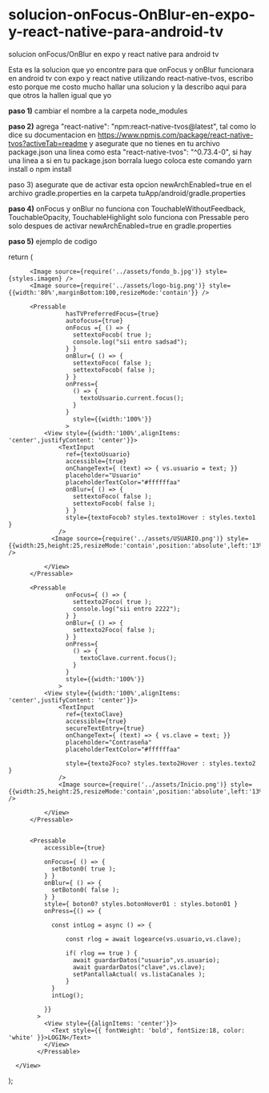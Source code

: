 # solucion-onFocus-OnBlur-en-expo-y-react-native-para-android-tv
solucion onFocus/OnBlur en expo y react native para android tv

Esta es la solucion que yo encontre para que onFocus y onBlur funcionara en android tv con expo y react native utilizando
react-native-tvos, escribo esto porque me costo mucho hallar una solucion y la describo aqui para que otros la hallen igual que yo

<b>paso 1)</b>
  cambiar el nombre a la carpeta node_modules

<b>paso 2)</b> 
  agrega "react-native": "npm:react-native-tvos@latest", tal como lo dice su documentacion en https://www.npmjs.com/package/react-native-tvos?activeTab=readme
  y asegurate que no tienes en tu archivo package.json una linea como esta  "react-native-tvos": "^0.73.4-0", si hay una linea a si en tu package.json borrala
  luego coloca este comando yarn install o npm install

paso 3) 
  asegurate que de activar esta opcion newArchEnabled=true en el archivo gradle.properties en la carpeta tuApp/android/gradle.properties

<b>paso 4)</b> 
  onFocus y onBlur no funciona con TouchableWithoutFeedback, TouchableOpacity, TouchableHighlight solo funciona con Pressable pero solo despues 
  de activar newArchEnabled=true en gradle.properties

<b>paso 5)</b> 
 ejemplo de codigo 

 
  return (
      <View style={styles.container}>
          <StatusBar style="light" backgroundColor="rgb(44,44,44)" />

          <Image source={require('../assets/fondo_b.jpg')} style={styles.imagen} />
          <Image source={require('../assets/logo-big.png')} style={{width:'80%',marginBottom:100,resizeMode:'contain'}} />
          
          <Pressable    
					hasTVPreferredFocus={true}
					autofocus={true}
                    onFocus ={ () => {
                      settextoFocob( true );
                      console.log("sii entro sadsad");
                    } }
                    onBlur={ () => {
                      settextoFoco( false );
					  settextoFocob( false );
                    } }
                    onPress={
                      () => {
                        textoUsuario.current.focus();
                      }
                    }
                      style={{width:'100%'}}
                    >
              <View style={{width:'100%',alignItems: 'center',justifyContent: 'center'}}>
                  <TextInput
                    ref={textoUsuario}
                    accessible={true}
                    onChangeText={ (text) => { vs.usuario = text; }}
                    placeholder="Usuario"
                    placeholderTextColor="#ffffffaa"
                    onBlur={ () => {
                      settextoFoco( false );
					  settextoFocob( false );
                    } }
                    style={textoFocob? styles.texto1Hover : styles.texto1 }
                  />
                <Image source={require('../assets/USUARIO.png')} style={{width:25,height:25,resizeMode:'contain',position:'absolute',left:'13%'}} />
                  
              </View>
          </Pressable>

          <Pressable                     
                    onFocus={ () => {
                      settexto2Foco( true );
                      console.log("sii entro 2222");
                    } }
                    onBlur={ () => {
                      settexto2Foco( false );
                    } } 
                    onPress={
                      () => {
                        textoClave.current.focus();
                      }
                    }
                    style={{width:'100%'}}
                  >
              <View style={{width:'100%',alignItems: 'center',justifyContent: 'center'}}>
                  <TextInput
                    ref={textoClave}
                    accessible={true}
                    secureTextEntry={true}
                    onChangeText={ (text) => { vs.clave = text; }}
                    placeholder="Contraseña"
                    placeholderTextColor="#ffffffaa"

                    style={texto2Foco? styles.texto2Hover : styles.texto2 }
                  />
                  <Image source={require('../assets/Inicio.png')} style={{width:25,height:25,resizeMode:'contain',position:'absolute',left:'13%',top:'50%'}} />
                    
              </View>
          </Pressable>


          <Pressable
              accessible={true}
              
              onFocus={ () => {
                setBoton0( true );
              } }
              onBlur={ () => {
                setBoton0( false );
              } }
              style={ boton0? styles.botonHover01 : styles.boton01 }
              onPress={() => {
                
                const intLog = async () => {

                    const rlog = await logearce(vs.usuario,vs.clave);
                    
                    if( rlog == true ) { 
                      await guardarDatos("usuario",vs.usuario);
                      await guardarDatos("clave",vs.clave);
                      setPantallaActual( vs.listaCanales );
                    }
                }
                intLog();

              }}
            >
              <View style={{alignItems: 'center'}}>
                <Text style={{ fontWeight: 'bold', fontSize:18, color: 'white' }}>LOGIN</Text>
              </View>
            </Pressable>

      </View>
  );
